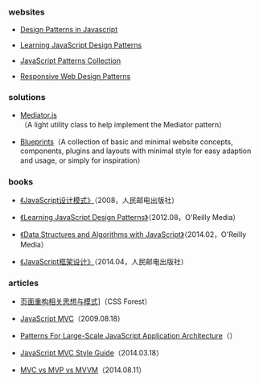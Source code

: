 ### websites

- [Design Patterns in Javascript](http://tcorral.github.io/Design-Patterns-in-Javascript/)

- [Learning JavaScript Design Patterns](http://addyosmani.com/resources/essentialjsdesignpatterns/book/)

- [JavaScript Patterns Collection](http://shichuan.github.io/javascript-patterns/)

- [Responsive Web Design Patterns](http://bradfrost.github.io/this-is-responsive/patterns.html)

### solutions

- [Mediator.js](http://thejacklawson.com/Mediator.js/)（A light utility class to help implement the Mediator pattern）

- [Blueprints](http://tympanus.net/codrops/category/blueprints/)（A collection of basic and minimal website concepts, components, plugins and layouts with minimal style for easy adaption and usage, or simply for inspiration）

### books

- [《JavaScript设计模式》](http://book.douban.com/subject/3329540/)（2008，人民邮电出版社）

- [《Learning JavaScript Design Patterns》](http://book.douban.com/subject/10750116/)（2012.08，O'Reilly Media）

- [《Data Structures and Algorithms with JavaScript》](http://book.douban.com/subject/25790981/)（2014.02，O'Reilly Media）

- [《JavaScript框架设计》](http://book.douban.com/subject/25858070/)（2014.04，人民邮电出版社）

### articles

- [页面重构相关思想与模式](http://www.cssforest.org/blog/index.php?c=rebuild)]（CSS Forest）

- [JavaScript MVC](http://alistapart.com/article/javascript-mvc)（2009.08.18）

- [Patterns For Large-Scale JavaScript Application Architecture](http://addyosmani.com/largescalejavascript/)（）

- [JavaScript MVC Style Guide](http://blog.sourcing.io/mvc-style-guide)（2014.03.18）

- [MVC vs MVP vs MVVM](http://jser.it/blog/2014/08/11/mvc-vs-mvp-vs-mvvm/)（2014.08.11）
